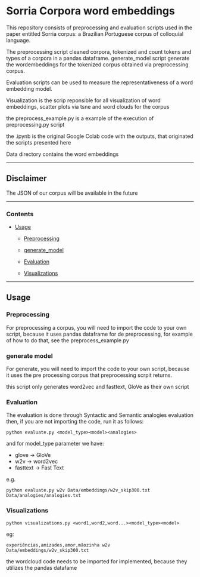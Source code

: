 # Sorria Corpora word embeddings

This repository consists of preprocessing and evaluation scripts used in the paper entitled Sorria corpus: a Brazilian Portuguese corpus of colloquial language.

The preprocessing script cleaned corpora, tokenized and count tokens and types of a corpora in a pandas dataframe.
generate_model script generate the wordembeddings for the tokenized corpus obtained via preprocessing corpus.

Evaluation scripts can be used to measure the representativeness of a word embedding model.

Visualization is the scrip reponsible for all visualization of word embeddings, scatter plots via tsne and word clouds for the corpus

the preprocess_example.py is a example of the execution of preprocessing.py script

the .ipynb is the original Google Colab code with the outputs,  that originated the scripts presented here

Data directory contains the word embeddings

---

## Disclaimer
The JSON of our corpus will be available in the future

---

### Contents

* [Usage](#usage)
  * [Preprocessing ](#preprocessing)
  * [generate_model](#generate_model)

  * [Evaluation](#evaluation)
  * [Visualizations](#Visualizations)

---

## Usage
###  Preprocessing
For preprocessing a corpus, you will need to import the code to your own script, because it uses pandas dataframe for de preprocessing, for example of how to do that, see the preprocess_example.py

### generate model
For generate, you will need to import the code to your own script, because it uses the pre processing corpus that preprocessing scrpit returns.

this script only generates word2vec and fasttext, GloVe as their own script

### Evaluation
The evaluation is done through Syntactic and Semantic analogies evaluation then, if you are not importing the code, run it as follows:
```
python evaluate.py <model_type><model><analogies>

```
and for model_type parameter we have:

* glove &#8594; GloVe
* w2v &#8594; word2vec
* fasttext &#8594; Fast Text

e.g.
```
python evaluate.py w2v Data/embeddings/w2v_skip300.txt Data/analogies/analogies.txt
```
### Visualizations

```
python visualizations.py <word1,word2,word...><model_type><model>
```
eg:
```
experiências,amizades,amor,mãozinha w2v Data/embeddings/w2v_skip300.txt 
```
the wordcloud code needs to be imported for implemented, because they utilizes the pandas datafame  

